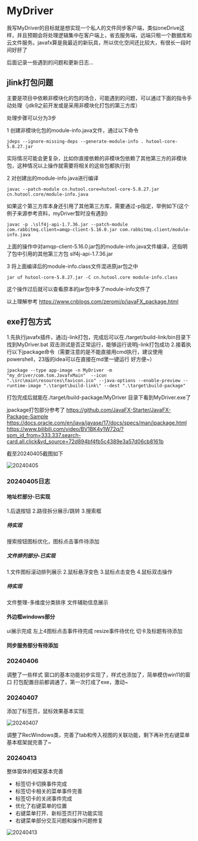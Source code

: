 # MyDriver
我写MyDriver的目标就是想实现一个私人的文件同步客户端，类似oneDrive这样，并且预期会将处理逻辑集中在客户端上，省去服务端，远端只租一个数据库和
云文件服务。javafx算是我最近的新玩具，所以优化空间还比较大，有很长一段时间好肝了

后面记录一些遇到的问题和更新日志...

## jlink打包问题
主要是项目中依赖非模块化的包的场合，可能遇到的问题，可以通过下面的指令手动处理（jdk9之前开发或是采用非模块化打包的第三方库）

处理步骤可以分为3步

1 创建非模块化包的module-info.java文件，通过以下命令
```shell
jdeps --ignore-missing-deps --generate-module-info . hutool-core-5.8.27.jar
```
实际情况可能会更复杂，比如你直接依赖的非模块包依赖了其他第三方的非模块包，这种情况以上操作就需要将相关的这些包都执行到

2 对创建出的module-info.java进行编译
```shell
javac --patch-module cn.hutool.core=hutool-core-5.8.27.jar cn.hutool.core/module-info.java
```
如果这个第三方库本身还引用了其他第三方库，需要通过-p指定，举例如下(这个例子来源参考资料，myDriver暂时没有遇到)
```
javac -p .\slf4j-api-1.7.36.jar --patch-module com.rabbitmq.client=amqp-client-5.16.0.jar com.rabbitmq.client/module-info.java
```
上面的操作中对amqp-client-5.16.0.jar包的module-info.java文件编译，还指明了包中引用的其他第三方包 slf4j-api-1.7.36.jar

3 将上面编译后的module-info.class文件混进原jar包之中
```shell
jar uf hutool-core-5.8.27.jar -C cn.hutool.core module-info.class
```
这个操作过后就可以查看原本的jar包中多了module-info文件了

以上理解参考
https://www.cnblogs.com/zeromi/p/javaFX_package.html

## exe打包方式
1.先执行javafx插件，通过j-link打包，完成后可以在./target/build-link/bin目录下找到MyDriver.bat
双击测试是否正常运行，能够运行说明j-link打包成功
2.接着执行以下jpackage命令（需要注意的是不能直接用cmd执行，建议使用powershell，23版的idea可以在直接在md里一键运行 好方便~）
```shell
jpackage --type app-image -n MyDriver -m "my_driver/com.tom.JavafxMain"  --icon ".\src\main\resources\favicon.ico" --java-options --enable-preview --runtime-image ".\target\build-link\" --dest ".\target\build-package" 
```

打包完成后就能在./target/build-package/MyDriver 目录下看到MyDriver.exe了

jpackage打包部分参考了 
https://github.com/JavaFX-Starter/JavaFX-Package-Sample
https://docs.oracle.com/en/java/javase/17/docs/specs/man/jpackage.html
https://www.bilibili.com/video/BV1BK4y1W72q/?spm_id_from=333.337.search-card.all.click&vd_source=72d894bf4fb5c4389e3a57d06cb8161b


截至20240405截图如下

![20240405](http://8.142.121.115:8080/crm_pack/v20240405.png)

### 20240405日志
#### 地址栏部分-已实现
1.后退按钮
2.路径拆分展示/跳转
3.搜索框

##### 待实现
搜索按钮图标优化，图标点击事件待添加

##### 文件排列部分-已实现
1.文件图标滚动排列展示
2.鼠标悬浮变色
3.鼠标点击变色
4.鼠标双击操作

##### 待实现
文件整理-多维度分类排序
文件辅助信息展示

#### 外边框windows部分
ui展示完成
左上4图标点击事件待完成
resize事件待优化
切卡及标题有待添加

#### 同步服务部分有待添加


### 20240406
调整了一些样式
窗口的基本功能初步实现了，样式也添加了，简单模仿win11的窗口
打包配置目前都调通了，第一次打成了exe，激动~

### 20240407
添加了标签页，鼠标效果基本实现

![20240407](http://8.142.121.115:8080/crm_pack/v20240407.png)

调整了RecWindows类，完善了tab和传入视图的关联功能，剩下再补充右键菜单基本框架就完善了~

### 20240413
整体窗体的框架基本完善
<ul>
    <li>标签切卡切换事件完成</li>
    <li>标签切卡相关的菜单事件完善</li>
    <li>标签切卡的关闭事件完成</li>
    <li>优化了右键菜单的位置</li>
    <li>右键菜单打开、新标签页打开功能实现</li>
    <li>右键菜单部分交互问题和操作问题修复</li>
</ul>

![20240413](http://8.142.121.115:8080/crm_pack/v20240413.png)